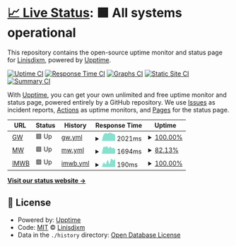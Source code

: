 # [📈 Live Status](https://Linisdjxm.github.io/uptest): <!--live status--> **🟩 All systems operational**

This repository contains the open-source uptime monitor and status page for [Linisdjxm](https://Linisdjxm.github.io/uptest), powered by [Upptime](https://github.com/upptime/upptime).

[![Uptime CI](https://github.com/Linisdjxm/uptest/workflows/Uptime%20CI/badge.svg)](https://github.com/Linisdjxm/uptest/actions?query=workflow%3A%22Uptime+CI%22)
[![Response Time CI](https://github.com/Linisdjxm/uptest/workflows/Response%20Time%20CI/badge.svg)](https://github.com/Linisdjxm/uptest/actions?query=workflow%3A%22Response+Time+CI%22)
[![Graphs CI](https://github.com/Linisdjxm/uptest/workflows/Graphs%20CI/badge.svg)](https://github.com/Linisdjxm/uptest/actions?query=workflow%3A%22Graphs+CI%22)
[![Static Site CI](https://github.com/Linisdjxm/uptest/workflows/Static%20Site%20CI/badge.svg)](https://github.com/Linisdjxm/uptest/actions?query=workflow%3A%22Static+Site+CI%22)
[![Summary CI](https://github.com/Linisdjxm/uptest/workflows/Summary%20CI/badge.svg)](https://github.com/Linisdjxm/uptest/actions?query=workflow%3A%22Summary+CI%22)

With [Upptime](https://upptime.js.org), you can get your own unlimited and free uptime monitor and status page, powered entirely by a GitHub repository. We use [Issues](https://github.com/Linisdjxm/uptest/issues) as incident reports, [Actions](https://github.com/Linisdjxm/uptest/actions) as uptime monitors, and [Pages](https://Linisdjxm.github.io/uptest) for the status page.

<!--start: status pages-->
<!-- This summary is generated by Upptime (https://github.com/upptime/upptime) -->
<!-- Do not edit this manually, your changes will be overwritten -->
<!-- prettier-ignore -->
| URL | Status | History | Response Time | Uptime |
| --- | ------ | ------- | ------------- | ------ |
| <img alt="" src="https://favicons.githubusercontent.com/www.gfwiki.org" height="13"> [GW](https://www.gfwiki.org) | 🟩 Up | [gw.yml](https://github.com/Linisdjxm/uptest/commits/HEAD/history/gw.yml) | <details><summary><img alt="Response time graph" src="./graphs/gw/response-time-week.png" height="20"> 2021ms</summary><br><a href="https://Linisdjxm.github.io/uptest/history/gw"><img alt="Response time 1970" src="https://img.shields.io/endpoint?url=https%3A%2F%2Fraw.githubusercontent.com%2FLinisdjxm%2Fuptest%2FHEAD%2Fapi%2Fgw%2Fresponse-time.json"></a><br><a href="https://Linisdjxm.github.io/uptest/history/gw"><img alt="24-hour response time 1742" src="https://img.shields.io/endpoint?url=https%3A%2F%2Fraw.githubusercontent.com%2FLinisdjxm%2Fuptest%2FHEAD%2Fapi%2Fgw%2Fresponse-time-day.json"></a><br><a href="https://Linisdjxm.github.io/uptest/history/gw"><img alt="7-day response time 2021" src="https://img.shields.io/endpoint?url=https%3A%2F%2Fraw.githubusercontent.com%2FLinisdjxm%2Fuptest%2FHEAD%2Fapi%2Fgw%2Fresponse-time-week.json"></a><br><a href="https://Linisdjxm.github.io/uptest/history/gw"><img alt="30-day response time 2039" src="https://img.shields.io/endpoint?url=https%3A%2F%2Fraw.githubusercontent.com%2FLinisdjxm%2Fuptest%2FHEAD%2Fapi%2Fgw%2Fresponse-time-month.json"></a><br><a href="https://Linisdjxm.github.io/uptest/history/gw"><img alt="1-year response time 1970" src="https://img.shields.io/endpoint?url=https%3A%2F%2Fraw.githubusercontent.com%2FLinisdjxm%2Fuptest%2FHEAD%2Fapi%2Fgw%2Fresponse-time-year.json"></a></details> | <details><summary><a href="https://Linisdjxm.github.io/uptest/history/gw">100.00%</a></summary><a href="https://Linisdjxm.github.io/uptest/history/gw"><img alt="All-time uptime 99.91%" src="https://img.shields.io/endpoint?url=https%3A%2F%2Fraw.githubusercontent.com%2FLinisdjxm%2Fuptest%2FHEAD%2Fapi%2Fgw%2Fuptime.json"></a><br><a href="https://Linisdjxm.github.io/uptest/history/gw"><img alt="24-hour uptime 100.00%" src="https://img.shields.io/endpoint?url=https%3A%2F%2Fraw.githubusercontent.com%2FLinisdjxm%2Fuptest%2FHEAD%2Fapi%2Fgw%2Fuptime-day.json"></a><br><a href="https://Linisdjxm.github.io/uptest/history/gw"><img alt="7-day uptime 100.00%" src="https://img.shields.io/endpoint?url=https%3A%2F%2Fraw.githubusercontent.com%2FLinisdjxm%2Fuptest%2FHEAD%2Fapi%2Fgw%2Fuptime-week.json"></a><br><a href="https://Linisdjxm.github.io/uptest/history/gw"><img alt="30-day uptime 100.00%" src="https://img.shields.io/endpoint?url=https%3A%2F%2Fraw.githubusercontent.com%2FLinisdjxm%2Fuptest%2FHEAD%2Fapi%2Fgw%2Fuptime-month.json"></a><br><a href="https://Linisdjxm.github.io/uptest/history/gw"><img alt="1-year uptime 99.91%" src="https://img.shields.io/endpoint?url=https%3A%2F%2Fraw.githubusercontent.com%2FLinisdjxm%2Fuptest%2FHEAD%2Fapi%2Fgw%2Fuptime-year.json"></a></details>
| <img alt="" src="https://favicons.githubusercontent.com/zh.moegirl.org.cn" height="13"> [MW](https://zh.moegirl.org.cn) | 🟩 Up | [mw.yml](https://github.com/Linisdjxm/uptest/commits/HEAD/history/mw.yml) | <details><summary><img alt="Response time graph" src="./graphs/mw/response-time-week.png" height="20"> 1694ms</summary><br><a href="https://Linisdjxm.github.io/uptest/history/mw"><img alt="Response time 7066" src="https://img.shields.io/endpoint?url=https%3A%2F%2Fraw.githubusercontent.com%2FLinisdjxm%2Fuptest%2FHEAD%2Fapi%2Fmw%2Fresponse-time.json"></a><br><a href="https://Linisdjxm.github.io/uptest/history/mw"><img alt="24-hour response time 1351" src="https://img.shields.io/endpoint?url=https%3A%2F%2Fraw.githubusercontent.com%2FLinisdjxm%2Fuptest%2FHEAD%2Fapi%2Fmw%2Fresponse-time-day.json"></a><br><a href="https://Linisdjxm.github.io/uptest/history/mw"><img alt="7-day response time 1694" src="https://img.shields.io/endpoint?url=https%3A%2F%2Fraw.githubusercontent.com%2FLinisdjxm%2Fuptest%2FHEAD%2Fapi%2Fmw%2Fresponse-time-week.json"></a><br><a href="https://Linisdjxm.github.io/uptest/history/mw"><img alt="30-day response time 1741" src="https://img.shields.io/endpoint?url=https%3A%2F%2Fraw.githubusercontent.com%2FLinisdjxm%2Fuptest%2FHEAD%2Fapi%2Fmw%2Fresponse-time-month.json"></a><br><a href="https://Linisdjxm.github.io/uptest/history/mw"><img alt="1-year response time 7066" src="https://img.shields.io/endpoint?url=https%3A%2F%2Fraw.githubusercontent.com%2FLinisdjxm%2Fuptest%2FHEAD%2Fapi%2Fmw%2Fresponse-time-year.json"></a></details> | <details><summary><a href="https://Linisdjxm.github.io/uptest/history/mw">82.13%</a></summary><a href="https://Linisdjxm.github.io/uptest/history/mw"><img alt="All-time uptime 76.26%" src="https://img.shields.io/endpoint?url=https%3A%2F%2Fraw.githubusercontent.com%2FLinisdjxm%2Fuptest%2FHEAD%2Fapi%2Fmw%2Fuptime.json"></a><br><a href="https://Linisdjxm.github.io/uptest/history/mw"><img alt="24-hour uptime 99.07%" src="https://img.shields.io/endpoint?url=https%3A%2F%2Fraw.githubusercontent.com%2FLinisdjxm%2Fuptest%2FHEAD%2Fapi%2Fmw%2Fuptime-day.json"></a><br><a href="https://Linisdjxm.github.io/uptest/history/mw"><img alt="7-day uptime 82.13%" src="https://img.shields.io/endpoint?url=https%3A%2F%2Fraw.githubusercontent.com%2FLinisdjxm%2Fuptest%2FHEAD%2Fapi%2Fmw%2Fuptime-week.json"></a><br><a href="https://Linisdjxm.github.io/uptest/history/mw"><img alt="30-day uptime 76.41%" src="https://img.shields.io/endpoint?url=https%3A%2F%2Fraw.githubusercontent.com%2FLinisdjxm%2Fuptest%2FHEAD%2Fapi%2Fmw%2Fuptime-month.json"></a><br><a href="https://Linisdjxm.github.io/uptest/history/mw"><img alt="1-year uptime 76.26%" src="https://img.shields.io/endpoint?url=https%3A%2F%2Fraw.githubusercontent.com%2FLinisdjxm%2Fuptest%2FHEAD%2Fapi%2Fmw%2Fuptime-year.json"></a></details>
| <img alt="" src="https://favicons.githubusercontent.com/www.ismoegirl.online" height="13"> [IMWB](https://www.ismoegirl.online) | 🟩 Up | [imwb.yml](https://github.com/Linisdjxm/uptest/commits/HEAD/history/imwb.yml) | <details><summary><img alt="Response time graph" src="./graphs/imwb/response-time-week.png" height="20"> 190ms</summary><br><a href="https://Linisdjxm.github.io/uptest/history/imwb"><img alt="Response time 175" src="https://img.shields.io/endpoint?url=https%3A%2F%2Fraw.githubusercontent.com%2FLinisdjxm%2Fuptest%2FHEAD%2Fapi%2Fimwb%2Fresponse-time.json"></a><br><a href="https://Linisdjxm.github.io/uptest/history/imwb"><img alt="24-hour response time 269" src="https://img.shields.io/endpoint?url=https%3A%2F%2Fraw.githubusercontent.com%2FLinisdjxm%2Fuptest%2FHEAD%2Fapi%2Fimwb%2Fresponse-time-day.json"></a><br><a href="https://Linisdjxm.github.io/uptest/history/imwb"><img alt="7-day response time 190" src="https://img.shields.io/endpoint?url=https%3A%2F%2Fraw.githubusercontent.com%2FLinisdjxm%2Fuptest%2FHEAD%2Fapi%2Fimwb%2Fresponse-time-week.json"></a><br><a href="https://Linisdjxm.github.io/uptest/history/imwb"><img alt="30-day response time 178" src="https://img.shields.io/endpoint?url=https%3A%2F%2Fraw.githubusercontent.com%2FLinisdjxm%2Fuptest%2FHEAD%2Fapi%2Fimwb%2Fresponse-time-month.json"></a><br><a href="https://Linisdjxm.github.io/uptest/history/imwb"><img alt="1-year response time 175" src="https://img.shields.io/endpoint?url=https%3A%2F%2Fraw.githubusercontent.com%2FLinisdjxm%2Fuptest%2FHEAD%2Fapi%2Fimwb%2Fresponse-time-year.json"></a></details> | <details><summary><a href="https://Linisdjxm.github.io/uptest/history/imwb">100.00%</a></summary><a href="https://Linisdjxm.github.io/uptest/history/imwb"><img alt="All-time uptime 99.70%" src="https://img.shields.io/endpoint?url=https%3A%2F%2Fraw.githubusercontent.com%2FLinisdjxm%2Fuptest%2FHEAD%2Fapi%2Fimwb%2Fuptime.json"></a><br><a href="https://Linisdjxm.github.io/uptest/history/imwb"><img alt="24-hour uptime 100.00%" src="https://img.shields.io/endpoint?url=https%3A%2F%2Fraw.githubusercontent.com%2FLinisdjxm%2Fuptest%2FHEAD%2Fapi%2Fimwb%2Fuptime-day.json"></a><br><a href="https://Linisdjxm.github.io/uptest/history/imwb"><img alt="7-day uptime 100.00%" src="https://img.shields.io/endpoint?url=https%3A%2F%2Fraw.githubusercontent.com%2FLinisdjxm%2Fuptest%2FHEAD%2Fapi%2Fimwb%2Fuptime-week.json"></a><br><a href="https://Linisdjxm.github.io/uptest/history/imwb"><img alt="30-day uptime 100.00%" src="https://img.shields.io/endpoint?url=https%3A%2F%2Fraw.githubusercontent.com%2FLinisdjxm%2Fuptest%2FHEAD%2Fapi%2Fimwb%2Fuptime-month.json"></a><br><a href="https://Linisdjxm.github.io/uptest/history/imwb"><img alt="1-year uptime 99.70%" src="https://img.shields.io/endpoint?url=https%3A%2F%2Fraw.githubusercontent.com%2FLinisdjxm%2Fuptest%2FHEAD%2Fapi%2Fimwb%2Fuptime-year.json"></a></details>

<!--end: status pages-->

[**Visit our status website →**](https://Linisdjxm.github.io/uptest)

## 📄 License

- Powered by: [Upptime](https://github.com/upptime/upptime)
- Code: [MIT](./LICENSE) © [Linisdjxm](https://Linisdjxm.github.io/uptest)
- Data in the `./history` directory: [Open Database License](https://opendatacommons.org/licenses/odbl/1-0/)
